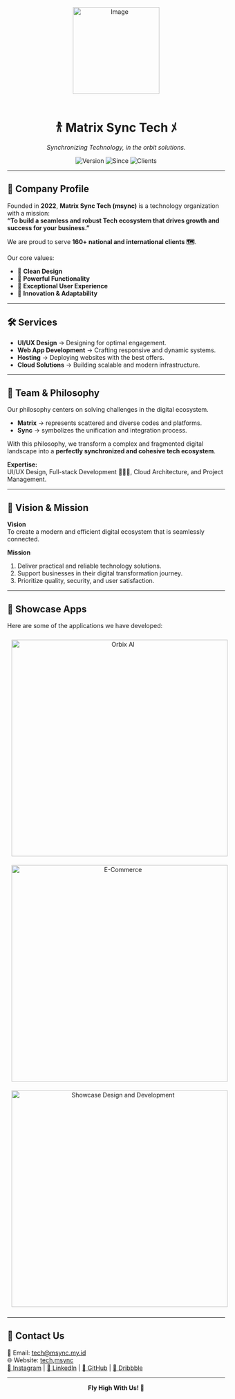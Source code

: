 <!-- ================= HEADER IMAGE ================= -->
<div align="center">
  <img width="200" alt="Image" src="https://github.com/user-attachments/assets/52cc7fd8-e5c6-4b5b-b827-835103076411" />
</div>

<br/>

<!-- ================= TITLE & TAGLINE ================= -->
<div align="center">
  <h1> 𐀪 Matrix Sync Tech ﾒ</h1>
  <p><i>Synchronizing Technology, in the orbit solutions.</i></p>

  <!-- Badges -->
  <img src="https://img.shields.io/badge/version-1.0.0-blue.svg" alt="Version"/>
  <img src="https://img.shields.io/badge/since-2022-orange.svg" alt="Since"/>
  <img src="https://img.shields.io/badge/clients-160%2B-green.svg" alt="Clients"/>
</div>

---

## 🏢 Company Profile

Founded in **2022**, **Matrix Sync Tech (msync)** is a technology organization with a mission:  
**“To build a seamless and robust Tech ecosystem that drives growth and success for your business.”**

We are proud to serve **160+ national and international clients 🗺️**.  

Our core values:  
- 🎏 **Clean Design**  
- 🦾 **Powerful Functionality**  
- 💫 **Exceptional User Experience**  
- 🪽 **Innovation & Adaptability**  

---

## 🛠️ Services

- **UI/UX Design** → Designing for optimal engagement.  
- **Web App Development** → Crafting responsive and dynamic systems.  
- **Hosting** → Deploying websites with the best offers.  
- **Cloud Solutions** → Building scalable and modern infrastructure.  

---

## 👥 Team & Philosophy

Our philosophy centers on solving challenges in the digital ecosystem.  

- **Matrix** → represents scattered and diverse codes and platforms.  
- **Sync** → symbolizes the unification and integration process.  

With this philosophy, we transform a complex and fragmented digital landscape into a **perfectly synchronized and cohesive tech ecosystem**.  

**Expertise:**  
UI/UX Design, Full-stack Development 👩🏻‍💻, Cloud Architecture, and Project Management.  

---

## 🌟 Vision & Mission

**Vision**  
To create a modern and efficient digital ecosystem that is seamlessly connected.  

**Mission**  
1. Deliver practical and reliable technology solutions.  
2. Support businesses in their digital transformation journey.  
3. Prioritize quality, security, and user satisfaction.  

---

## 🚀 Showcase Apps

Here are some of the applications we have developed:  

<div align="center">
  
<img src="https://github.com/user-attachments/assets/52a88516-a319-4334-8ef5-d7012976eb1f" alt="Orbix AI" width="500" style="margin:10px"/>
<img src="https://github.com/user-attachments/assets/f732428e-8c72-4c6f-b15c-bb5e8a398224" alt="E-Commerce" width="500" style="margin:10px"/>
<img src="https://github.com/user-attachments/assets/824f29c6-de31-4c9c-8a7b-10215c103212" alt="Showcase Design and Development" width="500" style="margin:10px"/>

</div>

---

## 🤝 Contact Us

📧 Email: [tech@msync.my.id](mailto:tech@msync.my.id)  
🌐 Website: [tech,msync](https://tech.msync.my.id)  
[🧊 Instagram](https://instagram.com/msync.tech/) | [🐧 LinkedIn](https://www.linkedin.com/company/msync/) | [🌱 GitHub](https://github.com/icecoffie) | [🎏 Dribbble ](https://dribbble.com/msync) 

---

<div align="center">
  <b>Fly High With Us! 🚀</b>
</div>
